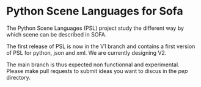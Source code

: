 Python Scene Languages for Sofa
===============================

The Python Scene Languages (PSL) project study the different way by which scene can be described in SOFA. 

The first release of PSL is now in the V1 branch and contains a first version of PSL for python, json and xml. 
We are currently designing V2. 

The main branch is thus expected non functionnal and experimental.  
Please make pull requests to submit ideas you want to discus in the *pep* directory. 

